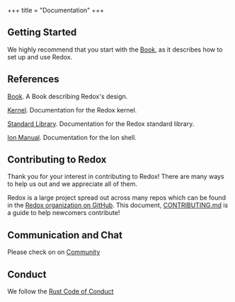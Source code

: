 +++
title = "Documentation"
+++

## Getting Started

We highly recommend that you start with the [Book](https://doc.redox-os.org/book/), as it describes how to set up and use Redox.

## References

[Book](https://doc.redox-os.org/book/). A Book describing Redox's design.

[Kernel](https://doc.redox-os.org/kernel/kernel/). Documentation for the Redox kernel.

[Standard Library](https://doc.redox-os.org/std/std/). Documentation for the Redox standard library.

[Ion Manual](https://doc.redox-os.org/ion-manual/). Documentation for the Ion shell.

## Contributing to Redox

Thank you for your interest in contributing to Redox!
There are many ways to help us out and we appreciate all of them.

Redox is a large project spread out across many repos which can be found in the
[Redox organization on GitHub](https://github.com/redox-os). This document,
[CONTRIBUTING.md](https://github.com/redox-os/redox/blob/master/CONTRIBUTING.md)
is a guide to help newcomers contribute!

## Communication and Chat

Please check on on [Community](/community/)

## Conduct

We follow the [Rust Code of Conduct](https://www.rust-lang.org/conduct.html)
